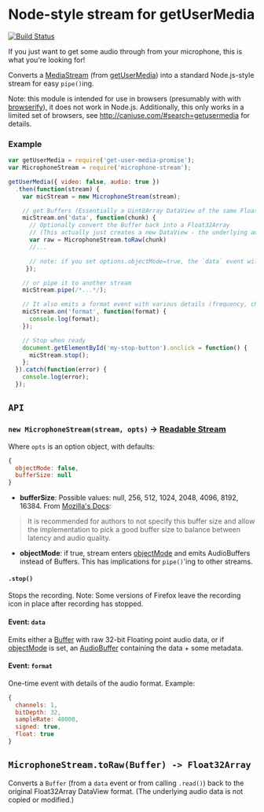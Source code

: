 # Node-style stream for getUserMedia

[![Build Status](https://travis-ci.org/saebekassebil/microphone-stream.svg?branch=master)](https://travis-ci.org/saebekassebil/microphone-stream)

If you just want to get some audio through from your microphone, this is
what you're looking for!

Converts a [MediaStream](https://developer.mozilla.org/en-US/docs/Web/API/MediaStream) (from [getUserMedia](https://developer.mozilla.org/en-US/docs/Web/API/Navigator/getUserMedia)) into a standard Node.js-style stream for easy `pipe()`ing.

Note: this module is intended for use in browsers (presumably with with [browserify](http://browserify.org/)), 
it does not work in Node.js.
Additionally, this only works in a limited set of browsers, see http://caniuse.com/#search=getusermedia for details.


### Example

```js
var getUserMedia = require('get-user-media-promise');
var MicrophoneStream = require('microphone-stream');

getUserMedia({ video: false, audio: true })
  .then(function(stream) {
    var micStream = new MicrophoneStream(stream);

    // get Buffers (Essentially a Uint8Array DataView of the same Float32 values)
    micStream.on('data', function(chunk) {
      // Optionally convert the Buffer back into a Float32Array
      // (This actually just creates a new DataView - the underlying audio data is not copied or modified.)
      var raw = MicrophoneStream.toRaw(chunk)
      //...

      // note: if you set options.objectMode=true, the `data` event will output AudioBuffers instead of Buffers
     });

    // or pipe it to another stream
    micStream.pipe(/*...*/);

    // It also emits a format event with various details (frequency, channels, etc)
    micStream.on('format', function(format) {
      console.log(format);
    });

    // Stop when ready
    document.getElementById('my-stop-button').onclick = function() {
      micStream.stop();
    };
  }).catch(function(error) {
    console.log(error);
  });
```

## `API`

### `new MicrophoneStream(stream, opts)` -> [Readable Stream](https://nodejs.org/api/stream.html)

Where `opts` is an option object, with defaults:
```js
{
  objectMode: false,
  bufferSize: null
}
```

* **bufferSize**: Possible values: null, 256, 512, 1024, 2048, 4096, 8192, 16384. From [Mozilla's Docs](https://developer.mozilla.org/en-US/docs/Web/API/AudioContext/createScriptProcessor):
 > It is recommended for authors to not specify this buffer size and allow the implementation to pick a good buffer size 
 > to balance between latency and audio quality.
  
* **objectMode**: if true, stream enters [objectMode] and emits AudioBuffers instead of Buffers. This has implications for `pipe()`'ing to other streams.

#### `.stop()` 

Stops the recording. 
Note: Some versions of Firefox leave the recording icon in place after recording has stopped.

#### Event: `data`

Emits either a [Buffer] with raw 32-bit Floating point audio data, or if [objectMode] is set, an [AudioBuffer] containing the data + some metadata.

#### Event: `format`

One-time event with details of the audio format. Example:

```js
{
  channels: 1,
  bitDepth: 32,
  sampleRate: 48000,
  signed: true,
  float: true
}
```

## `MicrophoneStream.toRaw(Buffer) -> Float32Array`
  
Converts a `Buffer` (from a `data` event or from calling `.read()`) back to the original Float32Array DataView format. (The underlying audio data is not copied or modified.)

[AudioBuffer]: https://developer.mozilla.org/en-US/docs/Web/API/AudioBuffer
[Buffer]: https://nodejs.org/api/buffer.html
[objectMode]: https://nodejs.org/api/stream.html#stream_object_mode
